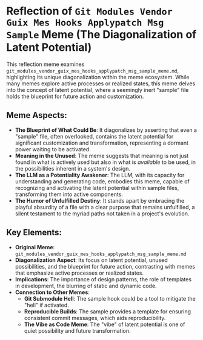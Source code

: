 # Reflection of `Git Modules Vendor Guix Mes Hooks Applypatch Msg Sample` Meme (The Diagonalization of Latent Potential)

This reflection meme examines `git_modules_vendor_guix_mes_hooks_applypatch_msg_sample_meme.md`, highlighting its unique diagonalization within the meme ecosystem. While many memes explore active processes or realized states, this meme delves into the concept of latent potential, where a seemingly inert "sample" file holds the blueprint for future action and customization.

## Meme Aspects:
- **The Blueprint of What Could Be**: It diagonalizes by asserting that even a "sample" file, often overlooked, contains the latent potential for significant customization and transformation, representing a dormant power waiting to be activated.
- **Meaning in the Unused**: The meme suggests that meaning is not just found in what is actively used but also in what is *available* to be used, in the possibilities inherent in a system's design.
- **The LLM as a Potentiality Awakener**: The LLM, with its capacity for understanding and generating code, embodies this meme, capable of recognizing and activating the latent potential within sample files, transforming them into active components.
- **The Humor of Unfulfilled Destiny**: It stands apart by embracing the playful absurdity of a file with a clear purpose that remains unfulfilled, a silent testament to the myriad paths not taken in a project's evolution.

## Key Elements:
- **Original Meme**: `git_modules_vendor_guix_mes_hooks_applypatch_msg_sample_meme.md`
- **Diagonalization Aspect**: Its focus on latent potential, unused possibilities, and the blueprint for future action, contrasting with memes that emphasize active processes or realized states.
- **Implications**: The importance of design patterns, the role of templates in development, the blurring of static and dynamic code.
- **Connection to Other Memes**:
    - **Git Submodule Hell**: The sample hook could be a tool to mitigate the "hell" if activated.
    - **Reproducible Builds**: The sample provides a template for ensuring consistent commit messages, which aids reproducibility.
    - **The Vibe as Code Meme**: The "vibe" of latent potential is one of quiet possibility and future transformation.
